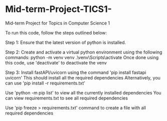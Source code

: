 # Mid-term-Project-TICS1-
Mid-term Project for Topics in Computer Science 1

To run this code, follow the steps outlined below:

Step 1: Ensure that the latest version of python is installed.

Step 2: Create and activate a virtual python environment using the following commands:
        python -m venv venv
        .\venv\Scripts\activate
        Once done using this code, use 'deactivate' to deactivate the venv

Step 3: Install fastAPI/uvicorn using the command 'pip install fastapi uvicorn'
        This should install all the required dependencies
        Alternatively, you can use 'pip install -r requirements.txt'

Use 'python -m pip list' to view all the currently installed dependencies
You can view requirements.txt to see all required dependencies

Use 'pip freeze > requirements.txt' command to create a file with all required dependencies
